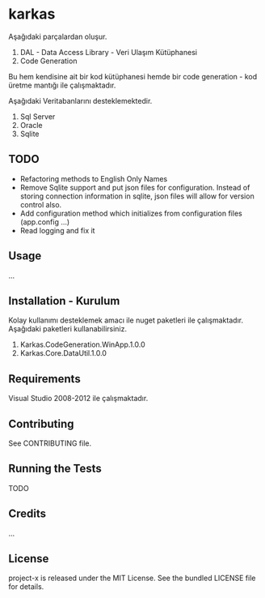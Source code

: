 karkas
======

Aşağıdaki parçalardan oluşur.
 1. DAL - Data Access Library - Veri Ulaşım Kütüphanesi
 2. Code Generation

Bu hem kendisine ait bir kod kütüphanesi hemde bir code generation - kod üretme mantığı ile çalışmaktadır.

Aşağıdaki Veritabanlarını desteklemektedir.
 1. Sql Server
 2. Oracle
 3. Sqlite


## TODO

- Refactoring methods to English Only Names
- Remove Sqlite support and put json files for configuration. Instead of storing connection information in sqlite, json files will allow for version control also.
- Add configuration method which initializes from configuration files (app.config ...)
- Read logging and fix it

## Usage

...

## Installation - Kurulum

Kolay kullanımı desteklemek amacı ile nuget paketleri ile çalışmaktadır.
Aşağıdaki paketleri kullanabilirsiniz.

1. Karkas.CodeGeneration.WinApp.1.0.0
2. Karkas.Core.DataUtil.1.0.0

## Requirements

Visual Studio 2008-2012 ile çalışmaktadır.


## Contributing

See CONTRIBUTING file.

## Running the Tests

TODO

## Credits

...

## License

project-x is released under the MIT License. See the bundled LICENSE file for
details.
